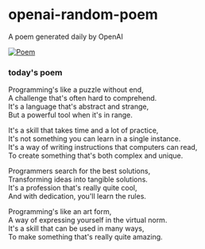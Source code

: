 
# openai-random-poem
 A poem generated daily by OpenAI

[![Poem](https://github.com/fbiego/openai-random-poem/actions/workflows/main.yml/badge.svg)](https://github.com/fbiego/openai-random-poem/actions/workflows/main.yml)

### today's poem  
  
Programming's like a puzzle without end,  
A challenge that's often hard to comprehend.  
It's a language that's abstract and strange,  
But a powerful tool when it's in range.  
  
It's a skill that takes time and a lot of practice,  
It's not something you can learn in a single instance.  
It's a way of writing instructions that computers can read,  
To create something that's both complex and unique.  
  
Programmers search for the best solutions,  
Transforming ideas into tangible solutions.  
It's a profession that's really quite cool,  
And with dedication, you'll learn the rules.  
  
Programming's like an art form,  
A way of expressing yourself in the virtual norm.  
It's a skill that can be used in many ways,  
To make something that's really quite amazing.